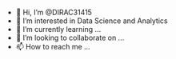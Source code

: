 - 👋 Hi, I’m @DIRAC31415
- 👀 I’m interested in Data Science and Analytics
- 🌱 I’m currently learning ...
- 💞️ I’m looking to collaborate on ...
- 📫 How to reach me ...

<!---
DIRAC31415/DIRAC31415 is a ✨ special ✨ repository because its `README.md` (this file) appears on your GitHub profile.
You can click the Preview link to take a look at your changes.
--->
